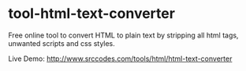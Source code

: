 tool-html-text-converter
========================

Free online tool to convert HTML to plain text by stripping all html tags, unwanted scripts and css styles.

Live Demo: http://www.srccodes.com/tools/html/html-text-converter
